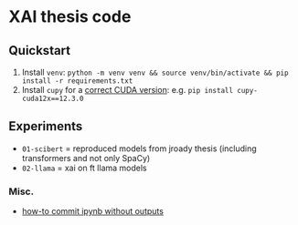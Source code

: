 # XAI thesis code

## Quickstart

1. Install `venv`: `python -m venv venv && source venv/bin/activate && pip install -r requirements.txt`
2. Install `cupy` for a [correct CUDA version](https://docs.cupy.dev/en/stable/install.html#requirements): e.g. `pip install cupy-cuda12x==12.3.0`

## Experiments

* `01-scibert` = reproduced models from jroady thesis (including transformers and not only SpaCy)
* `02-llama` = xai on ft llama models

### Misc.

* [how-to commit ipynb without outputs](https://gist.github.com/33eyes/431e3d432f73371509d176d0dfb95b6e?permalink_comment_id=4662892)